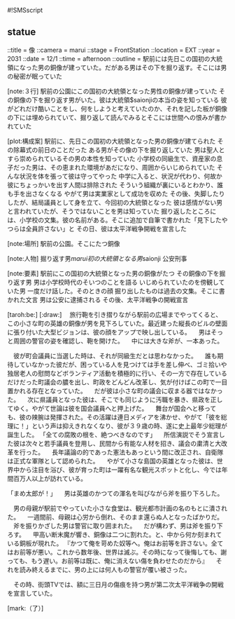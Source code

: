#!SMSscript

## statue

::title = 像
::camera = marui
::stage = FrontStation
::location = EXT
::year = 2031
::date = 12/1
::time = afternoon
::outline = 駅前には先日この国初の大統領になった男の銅像が建っていた。だがある男はその下を掘り返す。そこには男の秘密が眠っていた

[note:３行]
駅前の公園にこの国初の大統領となった男性の銅像が建っていた
その銅像の下を掘り返す男がいた。彼は大統領$saionjiの本当の姿を知っている
彼がどれだけ酷いことをし、何をしようと考えていたのか、それを記した板が銅像の下には埋められていて、掘り返して読んでみるとそこには世間への恨みが書かれていた

[plot:構成案]
駅前に、先日この国初の大統領となった男の銅像が建てられた
その除幕式の前日のことだった
ある男がその像の下を掘り返していた
男は聖人とすら崇められているその男の本性を知っていた
小学校の同級生で、資産家の息子だった男は、その恵まれた環境があだになり、周囲からいじめられていた
そんな状況を体を張って彼は守ってやった
中学に入ると、状況が代わり、何故か彼にちょっかいを出す人間は排除された
そういう組織が裏にいるとわかり、誰も手を出さなくなる
やがて男は実業家として成功を収めた
その後、失脚したりしたが、結局議員として身を立て、今回初の大統領となった
彼は感情がない男と言われていたが、そうではないことを男は知っていた
掘り返したところには、小学校の文集。彼の名前がある。そこに追加で自筆で書かれた「見下したやつらは全員許さない」と
その日、彼は太平洋戦争開戦を宣言した

[note:場所]
駅前の公園。そこにたつ銅像

[note:人物]
掘り返す男$marui
初の大統領となる男$saionji
公安刑事

[note:要素]
駅前にこの国初の大統領となった男の銅像がたつ
その銅像の下を掘り返す男
男は小学校時代のそいつのことを語る
いじめられていたのを傍観していた男
一度だけ話した。そのときの顔
掘り出したものは過去の文集。そこに書かれた文言
男は公安に逮捕される
その後、太平洋戦争の開戦宣言

[taroh:be:]
[:draw:]
　旅行鞄を引き摺りながら駅前の広場までやってくると、この小さな町の英雄の銅像が男を見下ろしていた。最近建った縦長のビルの壁面に張り付いた大型ビジョンは、彼の顔をアップで映し出している。
　男はそっと周囲の警官の姿を確認し、鞄を開けた。
　中には大きな斧が、一本あった。

　彼が町会議員に当選した時は、それが同級生だとは思わなかった。
　誰も期待していなかった彼だが、困っている人を見つけては手を差し伸べ、ゴミ拾いや独居老人の慰問などボランティア活動を積極的に行い、その一方で存在しているだけだった町議会の膿を出し、町政をどんどん改革し、気が付けばこの町で一目置かれる存在となっていた。
　だが彼は小さな町の議会に収まる器ではなかった。
　次に県議員となった彼は、そこでも同じように汚職を暴き、県政を正してゆく。やがて世論は彼を国会議員へと押上げた。
　舞台が国会へと移っても、彼の辣腕は発揮された。その活躍は連日メディアを沸かせ、やがて「彼を総理に！」という声は抑えきれなくなり、彼が３９歳の時、遂に史上最年少総理が誕生した。
「全ての腐敗の根を、絶つべきなのです」
　所信演説でそう宣言した彼は次々と若手議員を登用し、民間から有能な人材を招き、議会の粛清と大改革を行った。
　長年議論の的であった憲法もあっという間に改正され、自衛隊は正式な軍隊として認められた。
　やがて小さな島国の英雄となった彼は、世界中から注目を浴び、彼が育った町は一躍有名な観光スポットと化し、今では年間百万人以上が訪れている。

「まめ太郎が！」
　男は英雄のかつての渾名を叫びながら斧を振り下ろした。

　男の母親が駅前でやっていた小さな食堂は、観光都市計画の名のもとに潰された。
　一週間前、母親は心労から倒れ、そのまま還らぬ人となったばかりだ。
　斧を振りかざした男は警官に取り囲まれた。
　だが構わず、男は斧を振り下ろす。
　甲高い断末魔が響き、銅像は二つに割れた。と、中から何か刻まれている銅板が現れた。
『かつて俺を苛めた奴等へ。俺はお前等を許さない。全てはお前等が悪い。これから数年後、世界は滅ぶ。その時になって後悔しても、謝っても、もう遅い。お前等は既に、俺に消えない傷を負わせたのだから』
　それを読み終えるまでに、男の上には何人もの警官が覆い被さった。

　その時、街頭TVでは、額に三日月の傷痕を持つ男が第二次太平洋戦争の開戦を宣言していた。

[mark:（了）]
